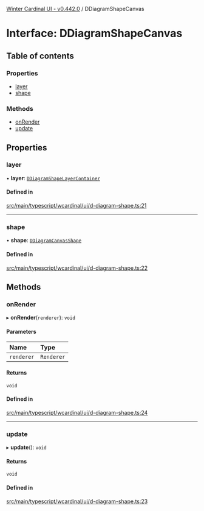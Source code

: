 [Winter Cardinal UI - v0.442.0](../index.md) / DDiagramShapeCanvas

# Interface: DDiagramShapeCanvas

## Table of contents

### Properties

- [layer](DDiagramShapeCanvas.md#layer)
- [shape](DDiagramShapeCanvas.md#shape)

### Methods

- [onRender](DDiagramShapeCanvas.md#onrender)
- [update](DDiagramShapeCanvas.md#update)

## Properties

### layer

• **layer**: [`DDiagramShapeLayerContainer`](DDiagramShapeLayerContainer.md)

#### Defined in

[src/main/typescript/wcardinal/ui/d-diagram-shape.ts:21](https://github.com/winter-cardinal/winter-cardinal-ui/blob/v0.442.0/src/main/typescript/wcardinal/ui/d-diagram-shape.ts#L21)

___

### shape

• **shape**: [`DDiagramCanvasShape`](DDiagramCanvasShape.md)

#### Defined in

[src/main/typescript/wcardinal/ui/d-diagram-shape.ts:22](https://github.com/winter-cardinal/winter-cardinal-ui/blob/v0.442.0/src/main/typescript/wcardinal/ui/d-diagram-shape.ts#L22)

## Methods

### onRender

▸ **onRender**(`renderer`): `void`

#### Parameters

| Name | Type |
| :------ | :------ |
| `renderer` | `Renderer` |

#### Returns

`void`

#### Defined in

[src/main/typescript/wcardinal/ui/d-diagram-shape.ts:24](https://github.com/winter-cardinal/winter-cardinal-ui/blob/v0.442.0/src/main/typescript/wcardinal/ui/d-diagram-shape.ts#L24)

___

### update

▸ **update**(): `void`

#### Returns

`void`

#### Defined in

[src/main/typescript/wcardinal/ui/d-diagram-shape.ts:23](https://github.com/winter-cardinal/winter-cardinal-ui/blob/v0.442.0/src/main/typescript/wcardinal/ui/d-diagram-shape.ts#L23)
